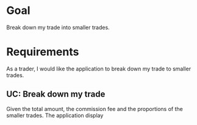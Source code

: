 # Goal
Break down my trade into smaller trades.

# Requirements
As a trader, I would like the application to break down my trade to smaller trades.

## UC: Break down my trade
Given the total amount, the commission fee and the proportions of the smaller trades.
The application display